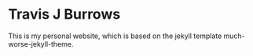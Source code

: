 # Travis J Burrows

This is my personal website, which is based on the jekyll template much-worse-jekyll-theme.
